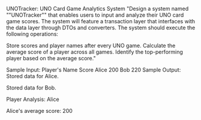 UNOTracker: UNO Card Game Analytics System
"Design a system named ""UNOTracker"" that enables users to input and analyze their UNO card game scores. The system will feature a transaction layer that interfaces with the data layer through DTOs and converters. The system should execute the following operations:

Store scores and player names after every UNO game. Calculate the average score of a player across all games. Identify the top-performing player based on the average score."

Sample Input:
Player's Name	Score
Alice	200
Bob	220
Sample Output:
Stored data for Alice.

Stored data for Bob.

Player Analysis: Alice

Alice's average score: 200
